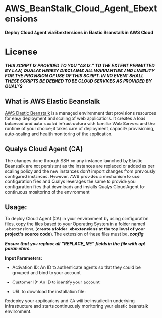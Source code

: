 # AWS_BeanStalk_Cloud_Agent_Ebextensions
**Deploy Cloud Agent via Ebextensions in Elastic Beanstalk in AWS Cloud**

# License
_**THIS SCRIPT IS PROVIDED TO YOU "AS IS."  TO THE EXTENT PERMITTED BY LAW, QUALYS HEREBY DISCLAIMS ALL WARRANTIES AND LIABILITY FOR THE PROVISION OR USE OF THIS SCRIPT.  IN NO EVENT SHALL THESE SCRIPTS BE DEEMED TO BE CLOUD SERVICES AS PROVIDED BY QUALYS**_


## What is AWS Elastic Beanstalk
[AWS Elastic Beanstalk](https://docs.aws.amazon.com/elastic-beanstalk/index.html) is a managed environment that provisions resources for easy deployment and scaling of web applications. It creates a load balanced and auto-scaled infrastructure with familiar Web Servers
and the runtime of your choice; it takes care of deployment, capacity provisioning, auto-scaling and
health monitoring of the application.

## Qualys Cloud Agent (CA)
The changes done through SSH on any instance launched by Elastic Beanstalk are not persistent as the
instances are replaced or added as per scaling policy and the new instances don’t import changes from
previously configured instances. However, AWS provides a mechanism to use configuration files and
Qualys leverages the same to provide you configuration files that downloads and installs Qualys Cloud
Agent for continuous monitoring of the environment.

## Usage:
To deploy Cloud Agent (CA) in your environment by using configuration files, copy the files based to your Operating System 
in a folder named .ebextensions, (**create a folder .ebextensions at the top level of your project's source code**).
The extension of these files must be _**.config**_.

_**Ensure that you replace all “REPLACE_ME” fields in the file with apt parameters.**_

**Input Parameters:**

* Activation ID:
An ID to authenticate agents so that they could be grouped and bind to your account

* Customer ID:
An ID to identify your account

* URL to download the installation file: 

Redeploy your applications and CA will be installed in underlying infrastructure and starts continuously monitoring your elastic beanstalk environment.
